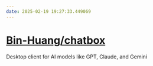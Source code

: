 ```yaml
---
date: 2025-02-19 19:27:33.449069
---
```


# [Bin-Huang/chatbox](https://github.com/Bin-Huang/chatbox)

Desktop client for AI models like GPT, Claude, and Gemini
